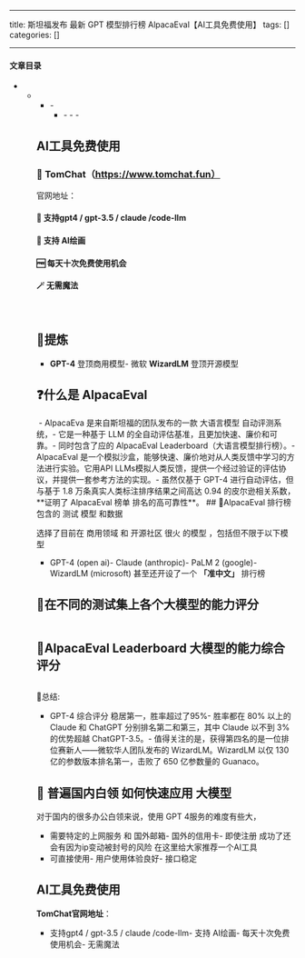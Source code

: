 
--- 
title:  斯坦福发布 最新 GPT 模型排行榜 AlpacaEval【AI工具免费使用】 
tags: []
categories: [] 

---


#### 文章目录
- - <ul><li>- <ul><li>- - - 


## AI工具免费使用

### 👑 TomChat（https://www.tomchat.fun）

官网地址：

#### 🤖 支持gpt4 / gpt-3.5 / claude /code-llm

#### 🎨 支持 AI绘画

#### 🆓 每天十次免费使用机会

#### 🪄 无需魔法

<img src="https://img-blog.csdnimg.cn/img_convert/96258c6c52863d1e79c82625d14e4860.png" alt="">

<img src="https://img-blog.csdnimg.cn/img_convert/972f7328edddba3386b6af6070de58a9.png" alt="">

## 📌提炼
- **GPT-4** 登顶商用模型- 微软 **WizardLM** 登顶开源模型
## ❓什么是 AlpacaEval

<img src="https://img-blog.csdnimg.cn/img_convert/8086d611610c8591ec1f6527a62fdea8.png" alt="">
- AlpacaEva 是来自斯坦福的团队发布的一款 大语言模型 自动评测系统，- 它是一种基于 LLM 的全自动评估基准，且更加快速、廉价和可靠。- 同时包含了应的 AlpacaEval Leaderboard（大语言模型排行榜）。- AlpacaEval 是一个模拟沙盒，能够快速、廉价地对从人类反馈中学习的方法进行实验。它用API LLMs模拟人类反馈，提供一个经过验证的评估协议，并提供一套参考方法的实现。- 虽然仅基于 GPT-4 进行自动评估，但与基于 1.8 万条真实人类标注排序结果之间高达 0.94 的皮尔逊相关系数，**证明了 AlpacaEval 榜单 排名的高可靠性**。
## 🔎AlpacaEval 排行榜 包含的 测试 模型 和数据

选择了目前在 商用领域 和 开源社区 很火 的模型 ，包括但不限于以下模型
- GPT-4 (open ai)- Claude (anthropic)- PaLM 2 (google)- WizardLM (microsoft)
甚至还开设了一个 **「准中文」** 排行榜

<img src="https://img-blog.csdnimg.cn/img_convert/5f40f087e707d9e50721fc68c1883ad8.png" alt="">

## 💯在不同的测试集上各个大模型的能力评分

<img src="https://img-blog.csdnimg.cn/img_convert/a16aa14a56aced81200d459f1076fa8b.png" alt="">

## 🚀AlpacaEval Leaderboard 大模型的能力综合评分

<img src="https://img-blog.csdnimg.cn/img_convert/220211b7612b324af3d837154c14723a.png" alt="">

📌总结:
- GPT-4 综合评分 稳居第一，胜率超过了95%- 胜率都在 80% 以上的 Claude 和 ChatGPT 分别排名第二和第三，其中 Claude 以不到 3% 的优势超越 ChatGPT-3.5。- 值得关注的是，获得第四名的是一位排位赛新人——微软华人团队发布的 WizardLM。WizardLM 以仅 130 亿的参数版本排名第一，击败了 650 亿参数量的 Guanaco。
## 💼 普遍国内白领 如何快速应用 大模型

对于国内的很多办公白领来说，使用 GPT 4服务的难度有些大，
- 需要特定的上网服务 和 国外邮箱- 国外的信用卡- 即使注册 成功了还会有因为ip变动被封号的风险
在这里给大家推荐一个AI工具
- 可直接使用- 用户使用体验良好- 接口稳定
## AI工具免费使用

**TomChat官网地址**：
- 支持gpt4 / gpt-3.5 / claude /code-llm- 支持 AI绘画- 每天十次免费使用机会- 无需魔法
<img src="https://img-blog.csdnimg.cn/img_convert/96258c6c52863d1e79c82625d14e4860.png" alt="">
